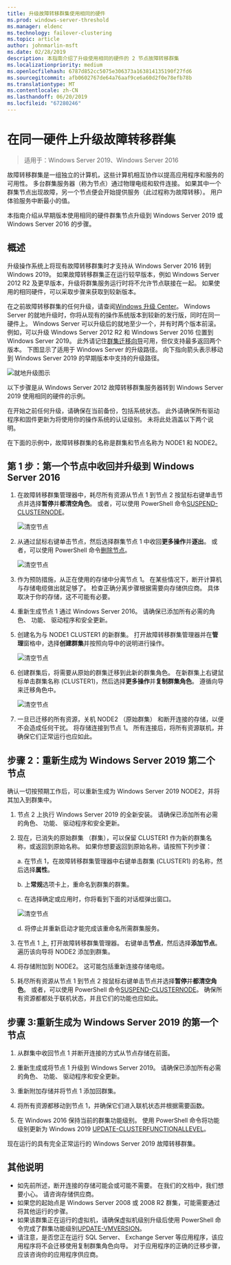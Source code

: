 ```yaml
---
title: 升级故障转移群集使用相同的硬件
ms.prod: windows-server-threshold
ms.manager: eldenc
ms.technology: failover-clustering
ms.topic: article
author: johnmarlin-msft
ms.date: 02/28/2019
description: 本指南介绍了升级使用相同的硬件的 2 节点故障转移群集
ms.localizationpriority: medium
ms.openlocfilehash: 6787d852cc5075e306373a163814135190f27fd6
ms.sourcegitcommit: afb0602767de64a76aaf9ce6a60d2f0e78efb78b
ms.translationtype: MT
ms.contentlocale: zh-CN
ms.lasthandoff: 06/20/2019
ms.locfileid: "67280246"
---
```

# <a name="upgrading-failover-clusters-on-the-same-hardware"></a>在同一硬件上升级故障转移群集

> 适用于：Windows Server 2019、Windows Server 2016

故障转移群集是一组独立的计算机，这些计算机相互协作以提高应用程序和服务的可用性。 多台群集服务器（称为节点）通过物理电缆和软件连接。 如果其中一个群集节点出现故障，另一个节点便会开始提供服务（此过程称为故障转移）。 用户体验服务中断最小的值。

本指南介绍从早期版本使用相同的硬件群集节点升级到 Windows Server 2019 或 Windows Server 2016 的步骤。

## <a name="overview"></a>概述

升级操作系统上将现有故障转移群集时才支持从 Windows Server 2016 转到 Windows 2019。  如果故障转移群集正在运行较早版本，例如 Windows Server 2012 R2 及更早版本，升级将群集服务运行时将不允许节点联接在一起。  如果使用的相同硬件，可以采取步骤来获取到较新版本。  

在之前故障转移群集的任何升级，请查阅[Windows 升级 Center](https://www.microsoft.com/upgradecenter)。  Windows Server 的就地升级时，你将从现有的操作系统版本到较新的发行版，同时在同一硬件上。 Windows Server 可以升级后的就地至少一个，并有时两个版本前滚。 例如，可以升级 Windows Server 2012 R2 和 Windows Server 2016 位置到 Windows Server 2019。  此外请记住[群集迁移向导](https://blogs.msdn.microsoft.com/clustering/2012/06/25/how-to-move-highly-available-clustered-vms-to-windows-server-2012-with-the-cluster-migration-wizard/)可用，但仅支持最多返回两个版本。 下图显示了适用于 Windows Server 的升级路径。 向下指向箭头表示移动到 Windows Server 2019 的早期版本中支持的升级路径。

![就地升级图示](media/In-Place-Upgrade/In-Place-Upgrade-1.png)

以下步骤是从 Windows Server 2012 故障转移群集服务器转到 Windows Server 2019 使用相同的硬件的示例。  

在开始之前任何升级，请确保在当前备份，包括系统状态。  此外请确保所有驱动程序和固件更新为将使用你的操作系统的认证级别。  未将此处涵盖以下两个说明。

在下面的示例中，故障转移群集的名称是群集和节点名称为 NODE1 和 NODE2。

## <a name="step-1-evict-first-node-and-upgrade-to-windows-server-2016"></a>第 1 步：第一个节点中收回并升级到 Windows Server 2016

1. 在故障转移群集管理器中，耗尽所有资源从节点 1 到节点 2 按鼠标右键单击节点并选择**暂停**并**都清空角色**。  或者，可以使用 PowerShell 命令[SUSPEND-CLUSTERNODE](https://docs.microsoft.com/powershell/module/failoverclusters/suspend-clusternode)。

    ![清空节点](media/In-Place-Upgrade/In-Place-Upgrade-2.png)

2. 从通过鼠标右键单击节点，然后选择群集节点 1 中收回**更多操作**并**逐出**。  或者，可以使用 PowerShell 命令[删除节点](https://docs.microsoft.com/powershell/module/failoverclusters/remove-clusternode)。

    ![清空节点](media/In-Place-Upgrade/In-Place-Upgrade-3.png)

3. 作为预防措施，从正在使用的存储中分离节点 1。  在某些情况下，断开计算机与存储电缆做出就足够了。  检查正确分离步骤根据需要向存储供应商。  具体取决于你的存储，这不可能有必要。

4. 重新生成节点 1 通过 Windows Server 2016。  请确保已添加所有必需的角色、 功能、 驱动程序和安全更新。

5. 创建名为与 NODE1 CLUSTER1 的新群集。  打开故障转移群集管理器并在**管理**窗格中，选择**创建群集**并按照向导中的说明进行操作。

    ![清空节点](media/In-Place-Upgrade/In-Place-Upgrade-4.png)

6. 创建群集后，将需要从原始的群集迁移到此新的群集角色。  在新群集上右键鼠标单击群集名称 (CLUSTER1)，然后选择**更多操作**并**复制群集角色**。  遵循向导来迁移角色中。

    ![清空节点](media/In-Place-Upgrade/In-Place-Upgrade-5.png)

7.  一旦已迁移的所有资源，关机 NODE2 （原始群集） 和断开连接的存储，以便不会造成任何干扰。  将存储连接到节点 1。  所有连接后，将所有资源联机，并确保它们正常运行也应如此。

## <a name="step-2-rebuild-second-node-to-windows-server-2019"></a>步骤 2：重新生成为 Windows Server 2019 第二个节点

确认一切按预期工作后，可以重新生成为 Windows Server 2019 NODE2，并将其加入到群集中。

1. 节点 2 上执行 Windows Server 2019 的全新安装。 请确保已添加所有必需的角色、 功能、 驱动程序和安全更新。

2. 现在，已消失的原始群集 （群集），可以保留 CLUSTER1 作为新的群集名称，或返回到原始名称。  如果你想要返回到原始名称，请按照下列步骤：
   
   a. 在节点 1，在故障转移群集管理器中右键单击群集 (CLUSTER1) 的名称，然后选择**属性**。
   
   b. 上**常规**选项卡上，重命名到群集的群集。

   c. 在选择确定或应用时，你将看到下面的对话框弹出窗口。

    ![清空节点](media/In-Place-Upgrade/In-Place-Upgrade-6.png)

    d. 将停止并重新启动才能完成该重命名所需群集服务。

3. 在节点 1 上, 打开故障转移群集管理器。  右键单击**节点**，然后选择**添加节点**。  遍历该向导将 NODE2 添加到群集。

4. 将存储附加到 NODE2。 这可能包括重新连接存储电缆。 

5. 耗尽所有资源从节点 1 到节点 2 按鼠标右键单击节点并选择**暂停**并**都清空角色**。  或者，可以使用 PowerShell 命令[SUSPEND-CLUSTERNODE](https://docs.microsoft.com/powershell/module/failoverclusters/suspend-clusternode)。  确保所有资源都都处于联机状态，并且它们的功能也应如此。

## <a name="step-3-rebuild-first-node-to-windows-server-2019"></a>步骤 3:重新生成为 Windows Server 2019 的第一个节点

1. 从群集中收回节点 1 并断开连接的方式从节点存储在前面。

2. 重新生成或将节点 1 升级到 Windows Server 2019。  请确保已添加所有必需的角色、 功能、 驱动程序和安全更新。

3. 重新附加存储并将节点 1 添加回群集。

4. 将所有资源都移动到节点 1，并确保它们进入联机状态并根据需要函数。

5. 在 Windows 2016 保持当前的群集功能级别。  使用 PowerShell 命令将功能级别更新为 Windows 2019 [UPDATE-CLUSTERFUNCTIONALLEVEL](https://docs.microsoft.com/powershell/module/failoverclusters/update-clusterfunctionallevel)。

现在运行的具有完全正常运行的 Windows Server 2019 故障转移群集。

## <a name="additional-notes"></a>其他说明

- 如先前所述，断开连接的存储可能会或可能不需要。  在我们的文档中，我们想要小心。  请咨询存储供应商。
- 如果您的起始点是 Windows Server 2008 或 2008 R2 群集，可能需要通过将其他运行的步骤。
- 如果该群集正在运行的虚拟机，请确保虚拟机级别升级后使用 PowerShell 命令完成了群集功能级别[UPDATE-VMVERSION](https://docs.microsoft.com/powershell/module/hyper-v/update-vmversion)。
- 请注意，是否您正在运行 SQL Server、 Exchange Server 等应用程序，该应用程序将不会迁移使用复制群集角色向导。  对于应用程序的正确的迁移步骤，应该咨询你的应用程序供应商。